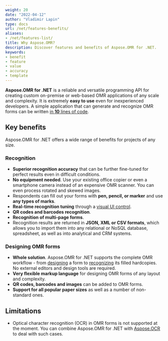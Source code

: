 ```yaml
---
weight: 20
date: "2022-04-12"
author: "Vladimir Lapin"
type: docs
url: /net/features-benefits/
aliases:
- /net/features-list/
title: Why Aspose.OMR?
description: Discover features and benefits of Aspose.OMR for .NET.
keywords:
- benefit
- feature
- value
- accuracy
- template
---
```


**Aspose.OMR for .NET** is a reliable and versatile programming API for creating custom on-premise or web-based OMR applications of any scale and complexity. It is extremely **easy to use** even for inexperienced developers. A simple application that can generate and recognize OMR forms can be written [in **10** lines of code](/omr/net/hello-world/).

## Key benefits

Aspose.OMR for .NET offers a wide range of benefits for projects of any size.

### Recognition

- **Superior recognition accuracy** that can be further fine-tuned for perfect results even in difficult conditions.
- **No equipment needed**. Use your existing office copier or even a smartphone camera instead of an expensive OMR scanner. You can even process rotated and skewed images.
- Respondents can fill out your forms with **pen, pencil, or marker** and use **any types of marks**.
- **Real-time recognition tuning** through a [visual UI control](/omr/net/working-with-ui-control/).
- **QR codes and barcodes recognition**.
- **Recognition of multi-page forms**.
- Recognition results are returned in **JSON, XML or CSV formats**, which allows you to import them into any relational or NoSQL database, spreadsheet, as well as into analytical and CRM systems.

### Designing OMR forms

- **Whole solution**. Aspose.OMR for .NET supports the complete OMR workflow - from [designing](/omr/net/design-form/) a form to [recognizing](/omr/net/recognition/) its filled hardcopies.  
  No external editors and design tools are required.
- **Very flexible markup language** for designing OMR forms of any layout and complexity.
- **QR codes, barcodes and images** can be added to OMR forms.
- **Support for all popular paper sizes** as well as a number of non-standard ones.

## Limitations

- Optical character recognition (OCR) in OMR forms is not supported at the moment. You can combine Aspose.OMR for .NET with [Aspose.OCR](https://products.aspose.app/ocr) to deal with such cases.
